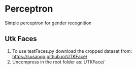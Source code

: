 # Perceptron
Simple perceptron for gender recognition

## Utk Faces
1. To use testFaces.py download the cropped dataset from:
https://susanqq.github.io/UTKFace/
2. Uncompress in the root folder as: UTKFace/
